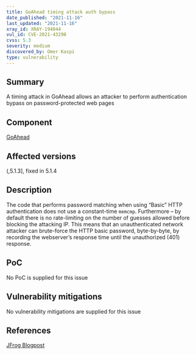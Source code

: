 ```yaml
---
title: GoAhead timing attack auth bypass
date_published: "2021-11-16"
last_updated: "2021-11-16"
xray_id: XRAY-194044
vul_id: CVE-2021-43298
cvss: 5.3
severity: medium
discovered_by: Omer Kaspi
type: vulnerability
---
```

## Summary
A timing attack in GoAhead allows an attacker to perform authentication bypass on password-protected web pages

## Component

[GoAhead](https://www.embedthis.com/goahead/)

## Affected versions

(,5.1.3], fixed in 5.1.4

## Description

The code that performs password matching when using “Basic” HTTP authentication does not use a constant-time `memcmp`. Furthermore – by default there is no rate-limiting on the number of guesses allowed before blocking the attacking IP. This means that an unauthenticated network attacker can brute-force the HTTP basic password, byte-by-byte, by recording the webserver’s response time until the unauthorized (401) response.

## PoC

No PoC is supplied for this issue

## Vulnerability mitigations

No vulnerability mitigations are supplied for this issue

## References

[JFrog Blogpost](TBA)

